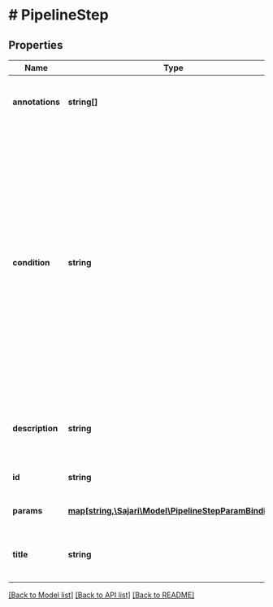# # PipelineStep

## Properties

| Name            | Type                                                                                  | Description                                                                                                                                                                                                                                                                                                     | Notes      |
| --------------- | ------------------------------------------------------------------------------------- | --------------------------------------------------------------------------------------------------------------------------------------------------------------------------------------------------------------------------------------------------------------------------------------------------------------- | ---------- |
| **annotations** | **string[]**                                                                          | Annotations added to the request when the step is run.                                                                                                                                                                                                                                                          | [optional] |
| **condition**   | **string**                                                                            | A condition expression to determine if the step should be run. This is a filter expression much like the query filter expression, but it acts upon the pipeline variables. For example, to only run the step if the pipeline &#x60;q&#x60; variable is not empty, set this to &#x60;q !&#x3D; &#39;&#39;&#x60;. | [optional] |
| **description** | **string**                                                                            | Description for the step. Overrides the default description.                                                                                                                                                                                                                                                    | [optional] |
| **id**          | **string**                                                                            | ID of the step template.                                                                                                                                                                                                                                                                                        |
| **params**      | [**map[string,\Sajari\Model\PipelineStepParamBinding]**](PipelineStepParamBinding.md) | Bindings for the step parameters.                                                                                                                                                                                                                                                                               | [optional] |
| **title**       | **string**                                                                            | Title for the step. Overrides the default title.                                                                                                                                                                                                                                                                | [optional] |

[[Back to Model list]](../../README.md#models) [[Back to API list]](../../README.md#endpoints) [[Back to README]](../../README.md)

